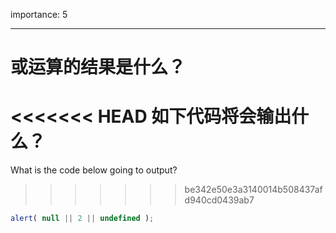 importance: 5

---

# 或运算的结果是什么？

<<<<<<< HEAD
如下代码将会输出什么？
=======
What is the code below going to output?
>>>>>>> be342e50e3a3140014b508437afd940cd0439ab7

```js
alert( null || 2 || undefined );
```

